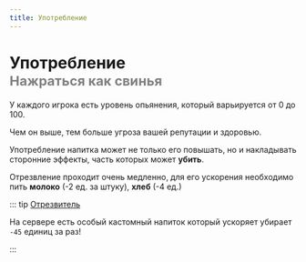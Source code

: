 ```yaml
---
title: Употребление
---
```


# Употребление<br/> <span style="color: gray;"><sup>Нажраться как свинья </sup></span>

У каждого игрока есть уровень опьянения, который варьируется от 0 до 100. 

Чем он выше, тем больше угроза вашей репутации и здоровью. 

Употребление напитка может не только его повышать, но и накладывать сторонние эффекты, часть которых может **убить**.

Отрезвление проходит очень медленно, для его ускорения необходимо пить **молоко** (-2 ед. за штуку), **хлеб**  (-4 ед.)

::: tip <span style="color: blue;">[Отрезвитель](../ml-plus/special-drinks#отрезвитель)</span>

На сервере есть особый кастомный напиток который ускоряет убирает `-45` единиц за раз!

:::